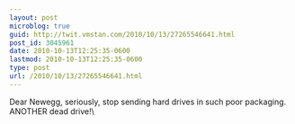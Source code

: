 ```yaml
---
layout: post
microblog: true
guid: http://twit.vmstan.com/2010/10/13/27265546641.html
post_id: 3045961
date: 2010-10-13T12:25:35-0600
lastmod: 2010-10-13T12:25:35-0600
type: post
url: /2010/10/13/27265546641.html
---
```

Dear Newegg, seriously, stop sending hard drives in such poor packaging. ANOTHER dead drive!\
